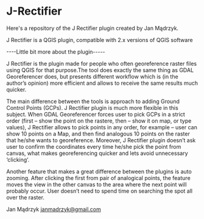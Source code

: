 # J-Rectifier


Here's a repository of the J Rectifier plugin created by Jan Mądrzyk.

J Rectifier is a QGIS plugin, compatible with 2.x versions of QGIS software

----Little bit more about the plugin-----


J Rectifier is the plugin made for people who often georeference raster files using QGIS for that purpose.The tool does exactly the same thing as GDAL Georeferencer does, but presents different workflow which is (in the author’s opinion) more efficient and allows to receive the same results much quicker.

The main difference between the tools is approach to adding Ground Control Points (GCPs). J Rectifier plugin is much more flexible in this subject. When GDAL Georeferencer forces user to pick GCPs in a strict order (first – show the point on the rastere, then – show it on map, or type values), J Rectifier allows to pick points in any order, for example – user can show 10 points on a Map, and then find analogous 10 points on the raster that he/she wants to georeference. Moreover, J Rectifier plugin doesn’t ask user to confirm the coordinates every time he/she pick the point from canvas, what makes georeferencing quicker and lets avoid unnecessary ‘clicking’.

Another feature that makes a great difference between the plugins is auto zooming. After clicking the first from pair of analogical points, the feature moves the view in the other canvas to the area where the next point will probably occur. User doesn’t need to spend time on searching the spot all over the raster.

Jan Mądrzyk
janmadrzyk@gmail.com
